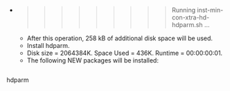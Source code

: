 * >>>>>>>>> Running inst-min-con-xtra-hd-hdparm.sh ...
  * After this operation, 258 kB of additional disk space will be used.
  * Install hdparm.
  * Disk size = 2064384K. Space Used = 436K. Runtime = 00:00:00:01.
  * The following NEW packages will be installed:
  ```bash
hdparm
  ```
